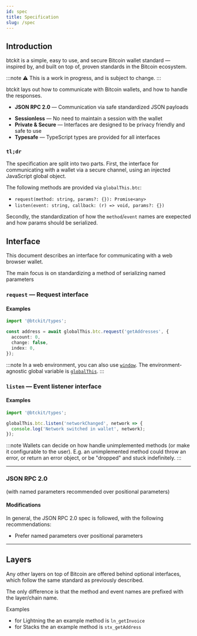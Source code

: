 ```yaml
---
id: spec
title: Specification
slug: /spec
---
```


## Introduction

btckit is a simple, easy to use, and secure Bitcoin wallet standard — inspired by, and built on top of, proven standards in the Bitcoin ecosystem.

:::note
⚠ This is a work in progress, and is subject to change.
:::

btckit lays out how to communicate with Bitcoin wallets, and how to handle the responses.

- **JSON RPC 2.0** — Communication via safe standardized JSON payloads
<!-- - **Layered** — Layer-2's are offered behind optional interfaces (e.g. Lightning, Liquid, Stacks) -->
- **Sessionless** — No need to maintain a session with the wallet
- **Private & Secure** — Interfaces are designed to be privacy friendly and safe to use
- **Typesafe** — TypeScript types are provided for all interfaces

### `tl;dr`

The specification are split into two parts.
First, the interface for communicating with a wallet via a secure channel, using an injected JavaScript global object.

The following methods are provided via `globalThis.btc`:

- `request(method: string, params?: {}): Promise<any>`
- `listen(event: string, callback: (r) => void, params?: {})`

Secondly, the standardization of how the `method`/`event` names are exepected and how params should be serialized.

## Interface

This document describes an interface for communicating with a web browser wallet.

The main focus is on standardizing a method of serializing named parameters

### `request` — Request interface

#### Examples

```ts
import '@btckit/types';

const address = await globalThis.btc.request('getAddresses', {
  account: 0,
  change: false,
  index: 0,
});
```

:::note
In a web environment, you can also use [`window`](https://developer.mozilla.org/en-US/docs/Web/API/Window). The environment-agnostic global variable is [`globalThis`](https://developer.mozilla.org/en-US/docs/Web/JavaScript/Reference/Global_Objects/globalThis).
:::

### `listen` — Event listener interface

#### Examples

```ts
import '@btckit/types';

globalThis.btc.listen('networkChanged', network => {
  console.log('Network switched in wallet', network);
});
```

:::note
Wallets can decide on how handle unimplemented methods (or make it configurable to the user).
E.g. an unimplemented method could throw an error, or return an error object, or be "dropped" and stuck indefinitely.
:::

---

### JSON RPC 2.0

(with named parameters recommended over positional parameters)

#### Modifications

In general, the JSON RPC 2.0 spec is followed, with the following recommendations:

- Prefer named parameters over positional parameters
<!-- - Use `camelCase` for method names -- not super compatible with webbtc, maybe stay case insensitive -->

---

## Layers

Any other layers on top of Bitcoin are offered behind optional interfaces, which follow the same standard as previously described.

The only difference is that the method and event names are prefixed with the layer/chain name.

Examples

- for Lightning the an example method is `ln_getInvoice`
- for Stacks the an example method is `stx_getAddress`
